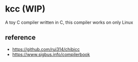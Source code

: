 # kcc (WIP)

A toy C compiler written in C, this compiler works on only Linux

## reference
+ https://github.com/rui314/chibicc
+ https://www.sigbus.info/compilerbook